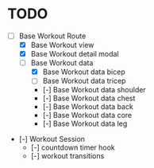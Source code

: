 # TODO
- [ ] Base Workout Route
  - [x] Base Workout view
  - [x] Base Workout detail modal
  - [ ] Base Workout data
    - [x] Base Workout data bicep
    - [ ] Base Workout data tricep
    - [-] Base Workout data shoulder
    - [-] Base Workout data chest
    - [-] Base Workout data back
    - [-] Base Workout data core
    - [-] Base Workout data leg
- [-] Workout Session
  - [-] countdown timer hook
  - [-] workout transitions